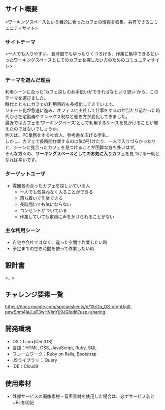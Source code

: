 # <Cafe As a Working Space>

## サイト概要
<ワーキングスペースという目的に合ったカフェの情報を収集、共有できるコミュニティサイト>

### サイトテーマ
<一人でも入りやすい、長時間でもゆったりくつろげる、作業に集中できるといったワーキングスペースとしてのカフェを探したい方のためのコミュニティサイト>

### テーマを選んだ理由
利用シーンに合った'カフェ探しのお手伝いができればなという思い'から、このテーマを選びました。<br>
時代とともにカフェの利用目的も多様化してきています。<br>
リモート化が急速に進み、オフィスに出社して仕事をするのが当たり前だった時代から在宅勤務やフレックス制など働き方が変化してきました。<br>
最近ではカフェを'ワーキングペース'として利用するケースを見かけることが増えたのではないでしょうか。<br>
例えば、PC業務をする社会人、参考書を広げる学生...<br>
しかし、カフェで長時間作業するのは気が引けたり、一人で入りづらかったりと、シーンに見合ったカフェを見つけることが困難な方も多いはず。<br>
そんな方々の、**ワーキングスペースとしてのお気に入りカフェ**を見つける一助となれば幸いです。

### ターゲットユーザ
- 雰囲気の合ったカフェを探しいている人
  - 一人でも気兼ねなく入ることができる
  - 落ち着いて作業できる
  - 長時間いても気にならない
  - コンセントがついている
  - 作業していても定員に声をかけられることがない


### 主な利用シーン
- 自宅や会社ではなく、違った空間で作業したい時
- 予定までの空き時間を使って作業したい時

## 設計書
<...>

## チャレンジ要素一覧
<https://docs.google.com/spreadsheets/d/1XrDq_OS-xfqnUiglf-pewSnm4IaJ_aT3wHVjmYjj9JQ/edit?usp=sharing>

## 開発環境
- OS：Linux(CentOS)
- 言語：HTML, CSS, JavaScript, Ruby, SQL
- フレームワーク：Ruby on Rails, Bootstrap
- JSライブラリ：jQuery
- IDE：Cloud9

## 使用素材
- 外部サービスの画像素材・音声素材を使用した場合は、必ずサービス名とURLを明記
